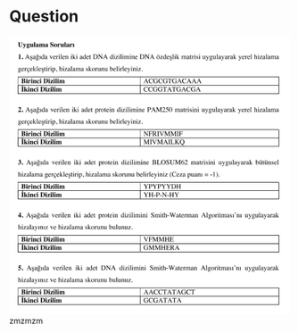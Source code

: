 # Question

![](https://github.com/dystaSatria/BioInformatic/blob/main/lectureNotes/Week2/Screenshot%20(920).png)
zmzmzm
